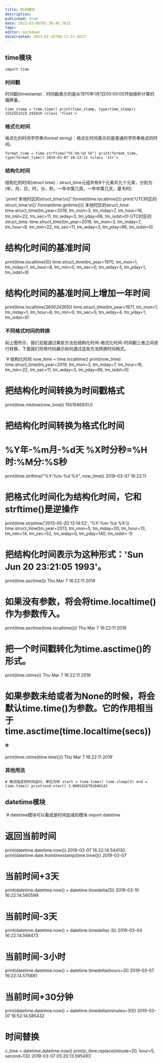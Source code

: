 ```yaml
---
title: 时间模块
description: 
published: true
date: 2023-03-06T05:30:40.763Z
tags: 
editor: markdown
dateCreated: 2023-02-26T08:12:57.467Z
---
```


## time模块

`import time`

### 时间戳

时间戳(timestamp)：时间戳表示的是从1970年1月1日00:00:00开始按秒计算的偏移量。

`time_stamp = time.time() print(time_stamp, type(time_stamp)) 1552551519.291029 <class 'float'>`

### 格式化时间

格式化的时间字符串(format string)：格式化时间表示的是普通的字符串格式的时间。

`format_time = time.strftime("%Y-%m-%d %X") print(format_time, type(format_time)) 2019-03-07 16:22:11 <class 'str'>`

### 结构化时间

结构化的时间(struct time)：struct_time元组共有9个元素共九个元素，分别为(年，月，日，时，分，秒，一年中第几周，一年中第几天，夏令时)

`print('本地时区的struct_time:\n{}'.format(time.localtime())) print('UTC时区的struct_time:\n{}'.format(time.gmtime())) 本地时区的struct_time: time.struct_time(tm_year=2019, tm_mon=3, tm_mday=7, tm_hour=16, tm_min=22, tm_sec=11, tm_wday=3, tm_yday=66, tm_isdst=0) UTC时区的struct_time: time.struct_time(tm_year=2019, tm_mon=3, tm_mday=7, tm_hour=8, tm_min=22, tm_sec=11, tm_wday=3, tm_yday=66, tm_isdst=0)

# 结构化时间的基准时间

print(time.localtime(0)) time.struct_time(tm_year=1970, tm_mon=1, tm_mday=1, tm_hour=8, tm_min=0, tm_sec=0, tm_wday=3, tm_yday=1, tm_isdst=0)

# 结构化时间的基准时间上增加一年时间

print(time.localtime(3600*24*365)) time.struct_time(tm_year=1971, tm_mon=1, tm_mday=1, tm_hour=8, tm_min=0, tm_sec=0, tm_wday=4, tm_yday=1, tm_isdst=0)`

### 不同格式时间的转换

如上图所示，我们总能通过某些方法在结构化时间-格式化时间-时间戳三者之间进行转换，下面我们将用代码展示如何通过这些方法转换时间格式。

`# 结构化时间 now_time = time.localtime() print(now_time) time.struct_time(tm_year=2019, tm_mon=3, tm_mday=7, tm_hour=16, tm_min=22, tm_sec=11, tm_wday=3, tm_yday=66, tm_isdst=0)

# 把结构化时间转换为时间戳格式

print(time.mktime(now_time)) 1551946931.0

# 把结构化时间转换为格式化时间

# %Y年-%m月-%d天 %X时分秒=%H时:%M分:%S秒

print(time.strftime("%Y-%m-%d %X", now_time)) 2019-03-07 16:22:11

# 把格式化时间化为结构化时间，它和strftime()是逆操作

print(time.strptime('2013-05-20 13:14:52', '%Y-%m-%d %X')) time.struct_time(tm_year=2013, tm_mon=5, tm_mday=20, tm_hour=13, tm_min=14, tm_sec=52, tm_wday=0, tm_yday=140, tm_isdst=-1)

# 把结构化时间表示为这种形式：'Sun Jun 20 23:21:05 1993'。

print(time.asctime()) Thu Mar  7 16:22:11 2019

# 如果没有参数，将会将time.localtime()作为参数传入。

print(time.asctime(time.localtime())) Thu Mar  7 16:22:11 2019

# 把一个时间戳转化为time.asctime()的形式。

print(time.ctime()) Thu Mar  7 16:22:11 2019

# 如果参数未给或者为None的时候，将会默认time.time()为参数。它的作用相当于time.asctime(time.localtime(secs))。

print(time.ctime(time.time())) Thu Mar  7 16:22:11 2019`

### 其他用法

`# 推迟指定的时间运行，单位为秒 start = time.time() time.sleep(3) end = time.time() print(end-start) 3.0005428791046143`

## datetime模块

`# datetime模块可以看成是时间加减的模块 import datetime

# 返回当前时间

print(datetime.datetime.now()) 2019-03-07 16:22:14.544130 print(datetime.date.fromtimestamp(time.time())) 2019-03-07

# 当前时间+3天

print(datetime.datetime.now() + datetime.timedelta(3)) 2019-03-10 16:22:14.560599

# 当前时间-3天

print(datetime.datetime.now() + datetime.timedelta(-3)) 2019-03-04 16:22:14.568473

# 当前时间-3小时

print(datetime.datetime.now() + datetime.timedelta(hours=3)) 2019-03-07 19:22:14.575881

# 当前时间+30分钟

print(datetime.datetime.now() + datetime.timedelta(minutes=30)) 2019-03-07 16:52:14.585432

# 时间替换

c_time = datetime.datetime.now() print(c_time.replace(minute=20, hour=5, second=13)) 2019-03-07 05:20:13.595493`